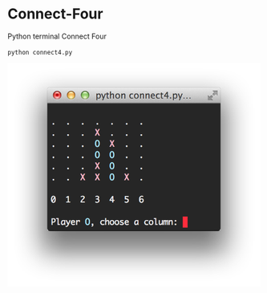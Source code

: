 Connect-Four
============

Python terminal Connect Four

`python connect4.py`

![](./screenshot.png "Terminal Connect 4")
